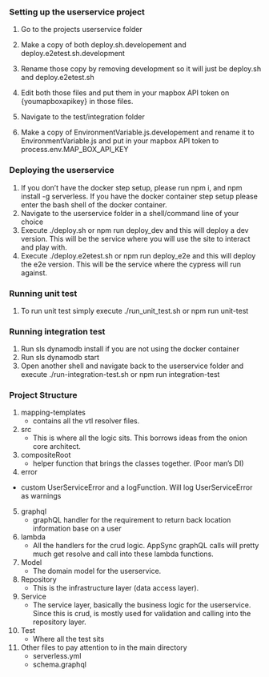 ### Setting up the userservice project

1. Go to the projects userservice folder

2. Make a copy of both deploy.sh.developement and deploy.e2etest.sh.development 

3. Rename those copy by removing development so it will just be deploy.sh and deploy.e2etest.sh

4. Edit both those files and put them in your mapbox API token on {youmapboxapikey} in those files.

5. Navigate to the test/integration folder

6. Make a copy of EnvironmentVariable.js.developement and rename it to EnvironmentVariable.js and put in your mapbox API token to process.env.MAP_BOX_API_KEY

   

### Deploying the userservice

1. If you don’t have the docker step setup, please run npm i, and npm install -g serverless. If you have the docker container step setup please enter the bash shell of the docker container.
2. Navigate to the userservice folder in a shell/command line of your choice
3. Execute ./deploy.sh or npm run deploy_dev and this will deploy a dev version. This will be the service where you will use the site to interact and play with.
4. Execute ./deploy.e2etest.sh or npm run deploy_e2e and this will deploy the e2e version. This will be the service where the cypress will run against.



### Running unit test

1. To run unit test simply execute ./run_unit_test.sh or npm run unit-test



### Running integration test

1. Run sls dynamodb install if you are not using the docker container
2. Run sls dynamodb start
3. Open another shell and navigate back to the userservice folder and execute ./run-integration-test.sh or npm run integration-test



### Project Structure

1. mapping-templates
   - contains all the vtl resolver files.
2. src 
   - This is where all the logic sits. This borrows ideas from the onion core architect.
3. compositeRoot
   - helper function that brings the classes together. (Poor man’s DI)
4.  error
   - custom UserServiceError and a logFunction. Will log UserServiceError as warnings
5. graphql
   -  graphQL handler for the requirement to return back location information base on a user
6. lambda
   - All the handlers for the crud logic. AppSync graphQL calls will pretty much get resolve and call into these lambda functions.
7. Model
   - The domain model for the userservice. 
8. Repository
   -  This is the infrastructure layer (data access layer). 
9. Service
   -  The service layer, basically the business logic for the userservice. Since this is crud, is mostly used for validation and calling into the repository layer.
10. Test
    - Where all the test sits
11. Other files to pay attention to in the main directory
    - serverless.yml
    - schema.graphql


